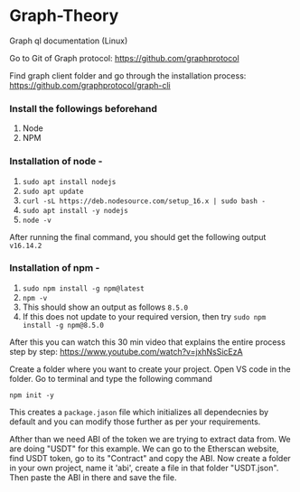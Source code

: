 # Graph-Theory
Graph ql documentation (Linux)

Go to Git of Graph protocol: https://github.com/graphprotocol 

Find graph client folder and go through the installation process: https://github.com/graphprotocol/graph-cli

### Install the followings beforehand
1. Node
2. NPM

### Installation of node - 
1. `sudo apt install nodejs`
2. `sudo apt update`
3. `curl -sL https://deb.nodesource.com/setup_16.x | sudo bash -`
4. `sudo apt install -y nodejs`
5. `node -v`

After running the final command, you should get the following output `v16.14.2`

### Installation of npm -

1. `sudo npm install -g npm@latest`
2.  `npm -v` 
3.  This should show an output as follows `8.5.0`
4.  If this does not update to your required version, then try `sudo npm install -g npm@8.5.0`

After this you can watch this 30 min video that explains the entire process step by step: https://www.youtube.com/watch?v=jxhNsSicEzA

Create a folder where you want to create your project. Open VS code in the folder. Go to terminal and type the following command

`npm init -y`

This creates a `package.jason` file which initializes all dependecnies by default and you can modify those further as per your requirements.

Afther than we need ABI of the token we are trying to extract data from. We are doing "USDT" for this example. We can go to the Etherscan website, find USDT token, go to its "Contract" and copy the ABI. 
Now create a folder in your own project, name it 'abi', create a file in that folder "USDT.json". Then paste the ABI in there and save the file.



